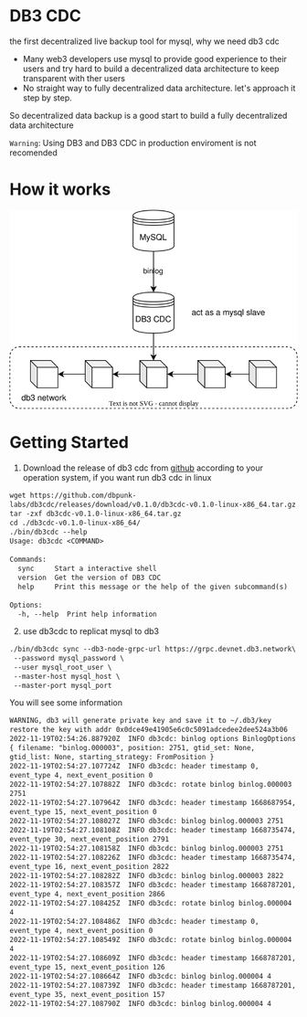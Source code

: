 # DB3 CDC

the first decentralized live backup tool for mysql, why we need db3 cdc
* Many web3 developers use mysql to provide good experience to their users and try hard to build a decentralized data architecture to keep transparent with ther users
* No straight way to fully decentralized data architecture. let's approach it step by step.

So decentralized data backup is a good start to build a fully decentralized data architecture

`Warning`: Using DB3 and DB3 CDC in production enviroment is not recomended

# How it works

![how_it_works](./images/db3_cdc_how_it_works.svg)

# Getting Started

1. Download the release of db3 cdc from [github](https://github.com/dbpunk-labs/db3cdc/releases/tag/v0.1.0) according to your operation system, if you want run db3 cdc in linux 

```shell
wget https://github.com/dbpunk-labs/db3cdc/releases/download/v0.1.0/db3cdc-v0.1.0-linux-x86_64.tar.gz
tar -zxf db3cdc-v0.1.0-linux-x86_64.tar.gz
cd ./db3cdc-v0.1.0-linux-x86_64/
./bin/db3cdc --help
Usage: db3cdc <COMMAND>

Commands:
  sync     Start a interactive shell
  version  Get the version of DB3 CDC
  help     Print this message or the help of the given subcommand(s)

Options:
  -h, --help  Print help information
```
2. use db3cdc to replicat mysql to db3

```
./bin/db3cdc sync --db3-node-grpc-url https://grpc.devnet.db3.network\
 --password mysql_password \
 --user mysql_root_user \
 --master-host mysql_host \
 --master-port mysql_port

```
You will see some information

```2022-11-19T02:54:26.886795Z  INFO db3cdc: find step data {"Position":["binlog.000003",2751]}
WARNING, db3 will generate private key and save it to ~/.db3/key
restore the key with addr 0x0dce49e41905e6c0c5091adcedee2dee524a3b06
2022-11-19T02:54:26.887920Z  INFO db3cdc: binlog options BinlogOptions { filename: "binlog.000003", position: 2751, gtid_set: None, gtid_list: None, starting_strategy: FromPosition }
2022-11-19T02:54:27.107724Z  INFO db3cdc: header timestamp 0, event_type 4, next_event_position 0
2022-11-19T02:54:27.107882Z  INFO db3cdc: rotate binlog binlog.000003 2751
2022-11-19T02:54:27.107964Z  INFO db3cdc: header timestamp 1668687954, event_type 15, next_event_position 0
2022-11-19T02:54:27.108027Z  INFO db3cdc: binlog binlog.000003 2751
2022-11-19T02:54:27.108108Z  INFO db3cdc: header timestamp 1668735474, event_type 30, next_event_position 2791
2022-11-19T02:54:27.108158Z  INFO db3cdc: binlog binlog.000003 2751
2022-11-19T02:54:27.108226Z  INFO db3cdc: header timestamp 1668735474, event_type 16, next_event_position 2822
2022-11-19T02:54:27.108282Z  INFO db3cdc: binlog binlog.000003 2822
2022-11-19T02:54:27.108357Z  INFO db3cdc: header timestamp 1668787201, event_type 4, next_event_position 2866
2022-11-19T02:54:27.108425Z  INFO db3cdc: rotate binlog binlog.000004 4
2022-11-19T02:54:27.108486Z  INFO db3cdc: header timestamp 0, event_type 4, next_event_position 0
2022-11-19T02:54:27.108549Z  INFO db3cdc: rotate binlog binlog.000004 4
2022-11-19T02:54:27.108609Z  INFO db3cdc: header timestamp 1668787201, event_type 15, next_event_position 126
2022-11-19T02:54:27.108664Z  INFO db3cdc: binlog binlog.000004 4
2022-11-19T02:54:27.108739Z  INFO db3cdc: header timestamp 1668787201, event_type 35, next_event_position 157
2022-11-19T02:54:27.108790Z  INFO db3cdc: binlog binlog.000004 4
```








